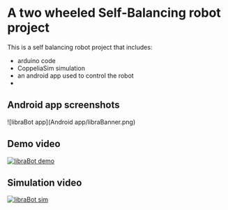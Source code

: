 # A two wheeled Self-Balancing robot project

This is a self balancing robot project that includes:
* arduino code
* CoppeliaSim simulation 
* an android app used to control the robot
* 
## Android app screenshots
![libraBot app](Android app/libraBanner.png)

## Demo video
[![libraBot demo](https://img.youtube.com/vi/EUr83Bnvw0s/0.jpg)](https://www.youtube.com/watch?v=EUr83Bnvw0s)

## Simulation video
[![libraBot sim](https://img.youtube.com/vi/EURfOkrDE00/0.jpg)](https://www.youtube.com/watch?v=EURfOkrDE00)

